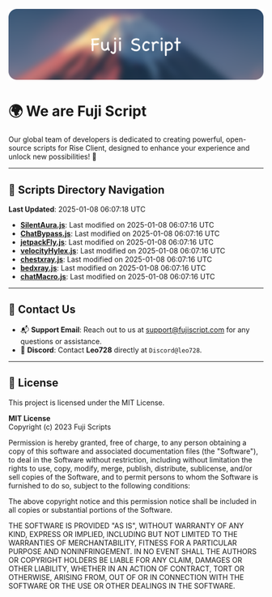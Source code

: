 ![Banner](.github/b.webp)

# 🌍 **We are Fuji Script**

Our global team of developers is dedicated to creating powerful, open-source scripts for Rise Client, designed to enhance your experience and unlock new possibilities! 🌟

---
<!-- SCRIPTS_NAVIGATION_START -->
## 📂 **Scripts Directory Navigation**

**Last Updated**: 2025-01-08 06:07:18 UTC

- **[SilentAura.js](scripts/SilentAura.js)**: Last modified on 2025-01-08 06:07:16 UTC
- **[ChatBypass.js](scripts/ChatBypass.js)**: Last modified on 2025-01-08 06:07:16 UTC
- **[jetpackFly.js](scripts/jetpackFly.js)**: Last modified on 2025-01-08 06:07:16 UTC
- **[velocityHylex.js](scripts/velocityHylex.js)**: Last modified on 2025-01-08 06:07:16 UTC
- **[chestxray.js](scripts/chestxray.js)**: Last modified on 2025-01-08 06:07:16 UTC
- **[bedxray.js](scripts/bedxray.js)**: Last modified on 2025-01-08 06:07:16 UTC
- **[chatMacro.js](scripts/chatMacro.js)**: Last modified on 2025-01-08 06:07:16 UTC

<!-- SCRIPTS_NAVIGATION_END -->

---

## 💬 **Contact Us**  
- 📬 **Support Email**: Reach out to us at [support@fujiscript.com](mailto:support@fujiscript.com) for any questions or assistance.  
- 💬 **Discord**: Contact **Leo728** directly at `Discord@leo728`.

---

## 📜 **License**

This project is licensed under the MIT License.  

**MIT License**  
Copyright (c) 2023 Fuji Scripts  

Permission is hereby granted, free of charge, to any person obtaining a copy of this software and associated documentation files (the "Software"), to deal in the Software without restriction, including without limitation the rights to use, copy, modify, merge, publish, distribute, sublicense, and/or sell copies of the Software, and to permit persons to whom the Software is furnished to do so, subject to the following conditions:  

The above copyright notice and this permission notice shall be included in all copies or substantial portions of the Software.  

THE SOFTWARE IS PROVIDED "AS IS", WITHOUT WARRANTY OF ANY KIND, EXPRESS OR IMPLIED, INCLUDING BUT NOT LIMITED TO THE WARRANTIES OF MERCHANTABILITY, FITNESS FOR A PARTICULAR PURPOSE AND NONINFRINGEMENT. IN NO EVENT SHALL THE AUTHORS OR COPYRIGHT HOLDERS BE LIABLE FOR ANY CLAIM, DAMAGES OR OTHER LIABILITY, WHETHER IN AN ACTION OF CONTRACT, TORT OR OTHERWISE, ARISING FROM, OUT OF OR IN CONNECTION WITH THE SOFTWARE OR THE USE OR OTHER DEALINGS IN THE SOFTWARE.  

